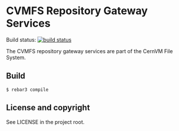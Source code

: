 CVMFS Repository Gateway Services
=================================

Build status: [![build status](https://travis-ci.org/cvmfs/cvmfs_services.svg?branch=master)](https://travis-ci.org/cvmfs/cvmfs_services)

The CVMFS repository gateway services are part of the CernVM File System.

Build
-----

    $ rebar3 compile

License and copyright
---------------------

See LICENSE in the project root.

